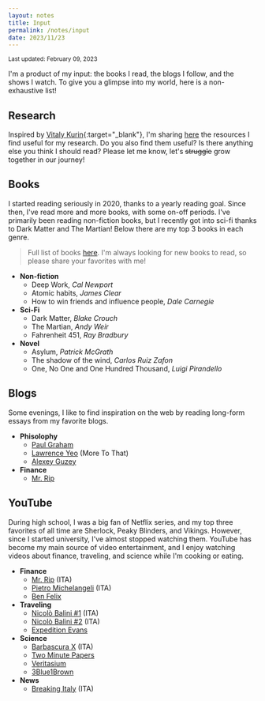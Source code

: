 ```yaml
---
layout: notes
title: Input
permalink: /notes/input
date: 2023/11/23
---
```


<small>Last updated: February 09, 2023</small>


I'm a product of my input: the books I read, the blogs I follow, and the shows I watch. To give you a glimpse into my world, here is a non-exhaustive list!

## Research

Inspired by [Vitaly Kurin](https://yobibyte.github.io/pages/productive-grad-school.html#productive-grad-school){:target="_blank"}, I'm sharing [here](/input/phd-resources) the resources I find useful for my research. Do you also find them useful? Is there anything else you think I should read? Please let me know, let's <s>struggle</s> grow together in our journey!

## Books

I started reading seriously in 2020, thanks to a yearly reading goal. Since then, I've read more and more books, with some on-off periods.
I've primarily been reading non-fiction books, but I recently got into sci-fi thanks to Dark Matter and The Martian! Below there are my top 3 books in each genre. 

> Full list of books [here](/input/books). I'm always looking for new books to read, so please share your favorites with me!

* **Non-fiction**
    * Deep Work, *Cal Newport*
    * Atomic habits, *James Clear*
    * How to win friends and influence people, *Dale Carnegie*
* **Sci-Fi**
    * Dark Matter, *Blake Crouch*
    * The Martian, *Andy Weir*
    * Fahrenheit 451, *Ray Bradbury*
* **Novel**
    * Asylum, *Patrick McGrath*
    * The shadow of the wind, *Carlos Ruiz Zafon*
    * One, No One and One Hundred Thousand, *Luigi Pirandello*

## Blogs

Some evenings, I like to find inspiration on the web by reading long-form essays from my favorite blogs.

* **Phisolophy**
    * [Paul Graham][pg-blog]
    * [Lawrence Yeo][ly-blog] (More To That) 
    * [Alexey Guzey][ag-blog]
* **Finance**
    * [Mr. Rip][mr-rip-blog]

## YouTube

During high school, I was a big fan of Netflix series, and my top three favorites of all time are Sherlock, Peaky Blinders, and Vikings. However, since I started university, I've almost stopped watching them. YouTube has become my main source of video entertainment, and I enjoy watching videos about finance, traveling, and science while I'm cooking or eating.

* **Finance**
    * [Mr. Rip][mr-rip-yt] (ITA) 
    * [Pietro Michelangeli][pm-yt] (ITA) 
    * [Ben Felix][ben-felix-yt]
* **Traveling**
    * [Nicolò Balini #1][nb-yt-2] (ITA)
    * [Nicolò Balini #2][nb-yt-1] (ITA)
    * [Expedition Evans][ee-yt]
* **Science**
    * [Barbascura X][barba-yt] (ITA) 
    * [Two Minute Papers][tmp-yt] 
    * [Veritasium][veritasium-yt]
    * [3Blue1Brown][3b1b-yt]
* **News**
    * [Breaking Italy][bi-yt] (ITA)



[pg-blog]: http://www.paulgraham.com/articles.html
[ly-blog]: https://moretothat.com/
[ag-blog]: https://guzey.com/
[mr-rip-blog]: https://retireinprogress.com/
[mr-rip-yt]: https://www.youtube.com/@mr_rip
[ben-felix-yt]: https://www.youtube.com/@BenFelixCSI
[pm-yt]: https://www.youtube.com/@PietroMichelangeli
[nb-yt-1]: https://www.youtube.com/channel/UCB9-VTcQkAh-J7FpcinYj2A
[nb-yt-2]: https://www.youtube.com/channel/UCjMIGhRExEB-Q6ZyEr1gBeA
[barba-yt]: https://www.youtube.com/c/barbascurax
[tmp-yt]: https://www.youtube.com/@TwoMinutePapers
[veritasium-yt]: https://www.youtube.com/@veritasium
[3b1b-yt]: https://www.youtube.com/@3blue1brown
[bi-yt]: https://www.youtube.com/@breakingitaly
[ee-yt]: https://www.youtube.com/@ExpeditionEvans  
